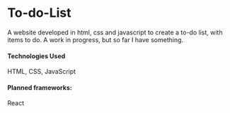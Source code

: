 # To-do-List

A website developed in html, css and javascript to create a to-do list, with items to do.
A work in progress, but so far I have something.

#### Technologies Used
HTML, CSS, JavaScript

#### Planned frameworks:
React
